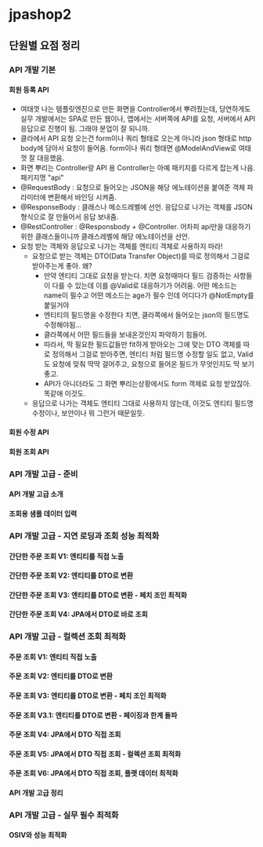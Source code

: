 # jpashop2

## 단원별 요점 정리

### API 개발 기본
#### 회원 등록 API
- 여태껏 나는 템플릿엔진으로 만든 화면을 Controller에서 뿌려줬는데, 당연하게도 실무 개발에서는 SPA로 만든 웹이나, 앱에서는 서버쪽에 API를 요청, 서버에서 API 응답으로 진행이 됨. 그래야 분업이 잘 되니까.
- 클라에서 API 요청 오는건 form이나 쿼리 형태로 오는게 아니라 json 형태로 http body에 담아서 요청이 들어옴. form이나 쿼리 형태면 @ModelAndView로 여태껏 잘 대응했음.
- 화면 뿌리는 Controller랑 API 용 Controller는 아예 패키지를 다르게 잡는게 나음. 패키지명 "api"
- @RequestBody : 요청으로 들어오는 JSON을 해당 에노테이션을 붙여준 객체 파라미터에 변환해서 바인딩 시켜줌.
- @ResponseBody : 클래스나 메소드레벨에 선언. 응답으로 나가는 객체를 JSON 형식으로 잘 만들어서 응답 보내줌.
- @RestController : @Responsbody + @Controller. 어차피 api만을 대응하기 위한 클래스들이니까 클래스레벨에 해당 에노테이션을 선언.
- 요청 받는 객체와 응답으로 나가는 객체를 엔티티 객체로 사용하지 마라!
  - 요청으로 받는 객체는 DTO(Data Transfer Object)를 따로 정의해서 그걸로 받아주는게 좋아. 왜?
    - 만약 엔티티 그대로 요청을 받는다. 치면 요청때마다 필드 검증하는 사항들이 다를 수 있는데 이를 @Valid로 대응하기가 어려움. 어떤 메소드는 name이 필수고 어떤 메소드는 age가 필수 인데 어디다가 @NotEmpty를 붙일거야
    - 엔티티의 필드명을 수정한다 치면, 클라쪽에서 들어오는 json의 필드명도 수정해야됨...
    - 클라쪽에서 어떤 필드들을 보내온것인지 파악하기 힘들어.
    - 따라서, 딱 필요한 필드값들만 fit하게 받아오는 그에 맞는 DTO 객체를 따로 정의해서 그걸로 받아주면, 엔티티 처럼 필드명 수정할 일도 없고, Valid도 요청에 맞춰 딱딱 걸어주고, 요청으로 들어온 필드가 무엇인지도 딱 보기좋고.
    - API가 아니더라도 그 화면 뿌리는상황에서도 form 객체로 요청 받았잖아. 똑같애 이것도.
  - 응답으로 나가는 객체도 엔티티 그대로 사용하지 않는데, 이것도 엔티티 필드명 수정이나, 보안이나 뭐 그런거 때문일듯.

#### 회원 수정 API
#### 회원 조회 API

### API 개발 고급 - 준비
#### API 개발 고급 소개
#### 조회용 샘플 데이터 입력

### API 개발 고급 - 지연 로딩과 조회 성능 최적화
#### 간단한 주문 조회 V1: 엔티티를 직접 노출
#### 간단한 주문 조회 V2: 엔티티를 DTO로 변환
#### 간단한 주문 조회 V3: 엔티티를 DTO로 변환 - 페치 조인 최적화
#### 간단한 주문 조회 V4: JPA에서 DTO로 바로 조회

### API 개발 고급 - 컬렉션 조회 최적화
#### 주문 조회 V1: 엔티티 직접 노출
#### 주문 조회 V2: 엔티티를 DTO로 변환
#### 주문 조회 V3: 엔티티를 DTO로 변환 - 페치 조인 최적화
#### 주문 조회 V3.1: 엔티티를 DTO로 변환 - 페이징과 한계 돌파
#### 주문 조회 V4: JPA에서 DTO 직접 조회
#### 주문 조회 V5: JPA에서 DTO 직접 조회 - 컬렉션 조회 최적화
#### 주문 조회 V6: JPA에서 DTO 직접 조회, 플랫 데이터 최적화
#### API 개발 고급 정리

### API 개발 고급 - 실무 필수 최적화
#### OSIV와 성능 최적화


